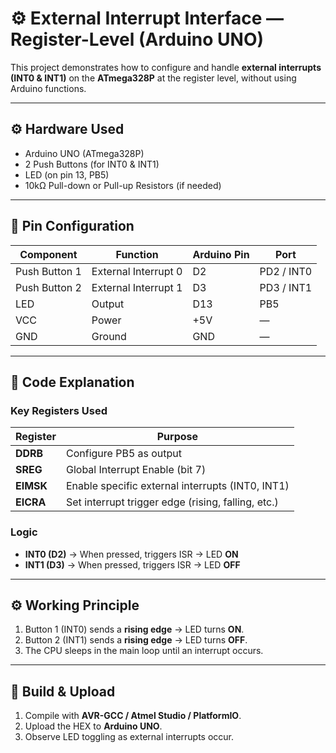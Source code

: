# ⚙️ External Interrupt Interface — Register-Level (Arduino UNO)

This project demonstrates how to configure and handle **external interrupts (INT0 & INT1)** on the **ATmega328P** at the register level, without using Arduino functions.

---

## ⚙️ Hardware Used
- Arduino UNO (ATmega328P)
- 2 Push Buttons (for INT0 & INT1)
- LED (on pin 13, PB5)
- 10kΩ Pull-down or Pull-up Resistors (if needed)

---

## 🔌 Pin Configuration

| Component | Function | Arduino Pin | Port |
|------------|-----------|--------------|------|
| Push Button 1 | External Interrupt 0 | D2 | PD2 / INT0 |
| Push Button 2 | External Interrupt 1 | D3 | PD3 / INT1 |
| LED | Output | D13 | PB5 |
| VCC | Power | +5V | — |
| GND | Ground | GND | — |

---

## 🧩 Code Explanation

### Key Registers Used
| Register | Purpose |
|-----------|----------|
| **DDRB** | Configure PB5 as output |
| **SREG** | Global Interrupt Enable (bit 7) |
| **EIMSK** | Enable specific external interrupts (INT0, INT1) |
| **EICRA** | Set interrupt trigger edge (rising, falling, etc.) |

### Logic
- **INT0 (D2)** → When pressed, triggers ISR → LED **ON**  
- **INT1 (D3)** → When pressed, triggers ISR → LED **OFF**

---

## ⚙️ Working Principle
1. Button 1 (INT0) sends a **rising edge** → LED turns **ON**.  
2. Button 2 (INT1) sends a **rising edge** → LED turns **OFF**.  
3. The CPU sleeps in the main loop until an interrupt occurs.  

---

## 🧰 Build & Upload
1. Compile with **AVR-GCC / Atmel Studio / PlatformIO**.  
2. Upload the HEX to **Arduino UNO**.  
3. Observe LED toggling as external interrupts occur.
